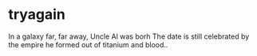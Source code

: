# tryagain
In a galaxy far, far away, Uncle Al was borh
The date is still celebrated by the empire
he formed out of titanium and blood..
